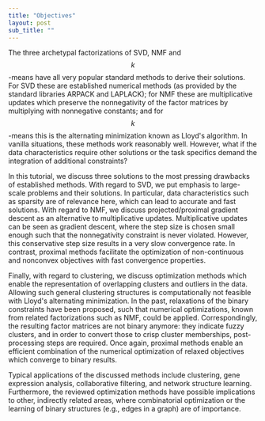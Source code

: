 ```yaml
---
title: "Objectives"
layout: post
sub_title: ""
---
```

The three archetypal factorizations of SVD, NMF  and $$k$$-means have all very popular standard methods to derive their solutions. 
For SVD these are established numerical methods (as provided by the standard libraries ARPACK and LAPLACK); 
for NMF these are multiplicative updates which preserve the nonnegativity of the factor matrices by multiplying with nonnegative constants; 
and for $$k$$-means this is the alternating minimization known as Lloyd's algorithm. In vanilla situations, these methods work reasonably well. 
However, what if the data characteristics require other solutions or the task specifics demand the integration of additional constraints?

In this tutorial, we discuss three solutions to the most pressing drawbacks of established methods. 
With regard to SVD, we put emphasis to large-scale problems and their solutions. In particular, data characteristics such as sparsity are of relevance 
here, which can lead to accurate and fast solutions. With regard to NMF, we discuss projected/proximal gradient descent as an alternative to 
multiplicative updates. Multiplicative updates can be seen as gradient descent, where the step size is chosen small enough such that the nonnegativity 
constraint is never violated. However, this conservative step size results in a very slow convergence rate. In contrast, proximal methods facilitate 
the optimization of non-continuous and nonconvex objectives with fast convergence properties.

Finally, with regard to clustering, we discuss optimization methods which enable the representation of overlapping clusters and outliers in the data. 
Allowing such general clustering structures is computationally not feasible with Lloyd's alternating minimization. 
In the past, relaxations of the binary constraints have been proposed, such that numerical optimizations, known from related factorizations such as 
NMF, could be applied. Correspondingly, the resulting factor matrices are not  binary anymore: they indicate fuzzy clusters, and in order to convert 
those to crisp cluster memberships, post-processing steps are required. Once again, proximal methods enable an efficient combination of the numerical 
optimization of relaxed objectives which converge to binary results.

Typical applications of the discussed methods include clustering, gene expression analysis, collaborative filtering, and network structure learning. 
Furthermore, the reviewed optimization methods have possible implications to other, indirectly related areas, where combinatorial optimization or the 
learning of binary structures (e.g., edges in a graph) are of importance.
